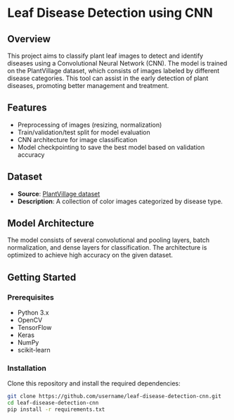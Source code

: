 # Leaf Disease Detection using CNN

## Overview
This project aims to classify plant leaf images to detect and identify diseases using a Convolutional Neural Network (CNN). The model is trained on the PlantVillage dataset, which consists of images labeled by different disease categories. This tool can assist in the early detection of plant diseases, promoting better management and treatment.

## Features
- Preprocessing of images (resizing, normalization)
- Train/validation/test split for model evaluation
- CNN architecture for image classification
- Model checkpointing to save the best model based on validation accuracy

## Dataset
- **Source**: [PlantVillage dataset](https://example-link-to-dataset.com)
- **Description**: A collection of color images categorized by disease type.

## Model Architecture
The model consists of several convolutional and pooling layers, batch normalization, and dense layers for classification. The architecture is optimized to achieve high accuracy on the given dataset.

## Getting Started

### Prerequisites
- Python 3.x
- OpenCV
- TensorFlow
- Keras
- NumPy
- scikit-learn

### Installation
Clone this repository and install the required dependencies:
```bash
git clone https://github.com/username/leaf-disease-detection-cnn.git
cd leaf-disease-detection-cnn
pip install -r requirements.txt
